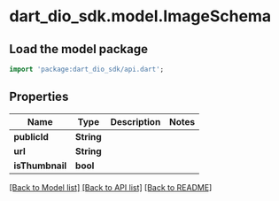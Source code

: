 # dart_dio_sdk.model.ImageSchema

## Load the model package
```dart
import 'package:dart_dio_sdk/api.dart';
```

## Properties
Name | Type | Description | Notes
------------ | ------------- | ------------- | -------------
**publicId** | **String** |  | 
**url** | **String** |  | 
**isThumbnail** | **bool** |  | 

[[Back to Model list]](../README.md#documentation-for-models) [[Back to API list]](../README.md#documentation-for-api-endpoints) [[Back to README]](../README.md)


